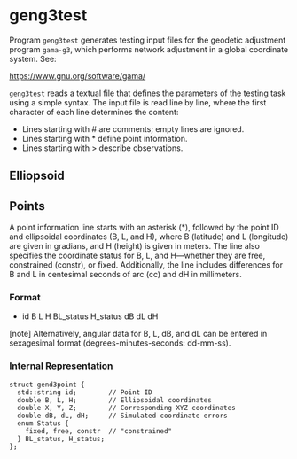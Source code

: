 # geng3test

Program `geng3test` generates testing input files for the geodetic 
adjustment program `gama-g3`, which performs network adjustment 
in a global coordinate system. See:

   https://www.gnu.org/software/gama/

`geng3test` reads a textual file that defines the parameters of the testing task
using a simple syntax. The input file is read line by line, where the first 
character of each line determines the content:

* Lines starting with # are comments; empty lines are ignored.
* Lines starting with * define point information.
* Lines starting with > describe observations.


## Elliopsoid


## Points

A point information line starts with an asterisk (*), followed by the point ID 
and ellipsoidal coordinates (B, L, and H), where B (latitude) and L (longitude) 
are given in gradians, and H (height) is given in meters. The line also specifies
the coordinate status for B, L, and H—whether they are free, constrained (constr), 
or fixed. Additionally, the line includes differences for B and L in 
centesimal seconds of arc (cc) and dH in millimeters.

### Format
* id   B L H  BL_status H_status  dB dL dH

[note] Alternatively, angular data for B, L, dB, and dL can be entered in sexagesimal
format (degrees-minutes-seconds: dd-mm-ss).

### Internal Representation

    struct gend3point {
      std::string id;        // Point ID
      double B, L, H;        // Ellipsoidal coordinates
      double X, Y, Z;        // Corresponding XYZ coordinates
      double dB, dL, dH;     // Simulated coordinate errors
      enum Status {
        fixed, free, constr  // "constrained"
      } BL_status, H_status;
    };
    


